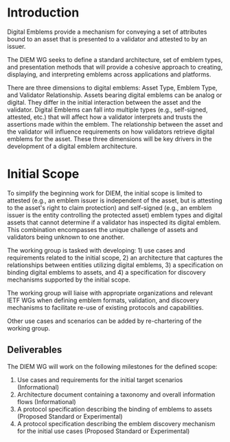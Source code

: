 # Introduction

Digital Emblems provide a mechanism for conveying a set of attributes
bound to an asset that is presented to a validator and
attested to by an issuer.

The DIEM WG seeks to define a standard architecture, set of emblem types, and presentation
methods that will provide a cohesive approach to creating, displaying, and
interpreting emblems across applications and platforms.

There are three dimensions to digital emblems: Asset Type, Emblem Type, and 
Validator Relationship. Assets bearing digital emblems can be analog or digital. They
differ in the initial interaction between the asset and the validator. Digital
Emblems can fall into multiple types (e.g., self-signed, attested, etc.) that will
affect how a validator interprets and trusts the assertions made within the emblem.
The relationship between the asset and the validator will influence requirements on how
validators retrieve digital emblems for the asset. These three dimensions will be key
drivers in the development of a digital emblem architecture.

# Initial Scope

To simplify the beginning work for DIEM, the initial scope is limited
to attested (e.g., an emblem issuer is independent of the asset, but is attesting to
the asset's right to claim protection) and self-signed (e.g., an emblem issuer is the
entity controlling the protected asset) emblem types and digital assets that cannot determine if
a validator has inspected its digital emblem. This combination encompasses the unique
challenge of assets and validators being unknown to one another.

The working group is tasked with developing: 1) use cases and requirements related to the
initial scope, 2) an architecture that captures the relationships between entities utilizing
digital emblems, 3) a specification on binding digital emblems to assets, and 4) a specification
for discovery mechanisms supported by the initial scope.

The working group will liaise with appropriate organizations and relevant IETF WGs when
defining emblem formats, validation, and discovery mechanisms to facilitate re-use of existing
protocols and capabilities.

Other use cases and scenarios can be added by re-chartering of the working group.

## Deliverables

The DIEM WG will work on the following milestones for the defined scope:

1. Use cases and requirements for the initial target scenarios (Informational)
2. Architecture document containing a taxonomy and overall information flows (Informational)
3. A protocol specification describing the binding of emblems to assets (Proposed Standard or Experimental)
4. A protocol specification describing the emblem discovery mechanism for the initial use cases (Proposed Standard
or Experimental)
